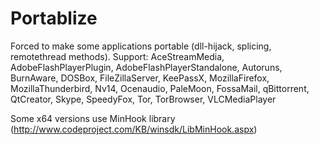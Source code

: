 # Portablize
Forced to make some applications portable (dll-hijack, splicing, remotethread methods). Support: AceStreamMedia, AdobeFlashPlayerPlugin, AdobeFlashPlayerStandalone, Autoruns, BurnAware, DOSBox, FileZillaServer, KeePassX, MozillaFirefox, MozillaThunderbird, Nv14, Ocenaudio, PaleMoon, FossaMail, qBittorrent, QtCreator, Skype, SpeedyFox, Tor, TorBrowser, VLCMediaPlayer

Some x64 versions use MinHook library (http://www.codeproject.com/KB/winsdk/LibMinHook.aspx)
